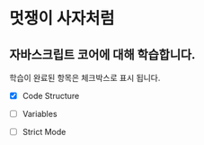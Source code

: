 
# 멋쟁이 사자처럼
## 자바스크립트 코어에 대해 학습합니다.

학습이 완료된 항목은 체크박스로 표시 됩니다.

- [x] Code Structure
- [ ] Variables
- [ ] Strict Mode


